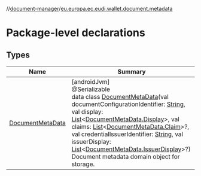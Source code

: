 //[document-manager](../../index.md)/[eu.europa.ec.eudi.wallet.document.metadata](index.md)

# Package-level declarations

## Types

| Name | Summary |
|---|---|
| [DocumentMetaData](-document-meta-data/index.md) | [androidJvm]<br>@Serializable<br>data class [DocumentMetaData](-document-meta-data/index.md)(val documentConfigurationIdentifier: [String](https://kotlinlang.org/api/latest/jvm/stdlib/kotlin-stdlib/kotlin/-string/index.html), val display: [List](https://kotlinlang.org/api/latest/jvm/stdlib/kotlin-stdlib/kotlin.collections/-list/index.html)&lt;[DocumentMetaData.Display](-document-meta-data/-display/index.md)&gt;, val claims: [List](https://kotlinlang.org/api/latest/jvm/stdlib/kotlin-stdlib/kotlin.collections/-list/index.html)&lt;[DocumentMetaData.Claim](-document-meta-data/-claim/index.md)&gt;?, val credentialIssuerIdentifier: [String](https://kotlinlang.org/api/latest/jvm/stdlib/kotlin-stdlib/kotlin/-string/index.html), val issuerDisplay: [List](https://kotlinlang.org/api/latest/jvm/stdlib/kotlin-stdlib/kotlin.collections/-list/index.html)&lt;[DocumentMetaData.IssuerDisplay](-document-meta-data/-issuer-display/index.md)&gt;?)<br>Document metadata domain object for storage. |
